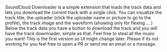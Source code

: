 SoundCloud Downloader is a simple extension that loads the track data and lets you download the current track with a single click.
You can visualize the track title, the uploader (click the uploader name or picture to go to the profile), the track image and the waveform (showing only for flexing ... )
Below the track data you have a button to download the track and you will have the track downloader, simple as that. Feel free to steal all the music you want!
This is the first version so UI might change later. Please if its not working for you feel free to open a PR or send me an email or a message.
